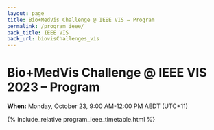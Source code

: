 ```yaml
---
layout: page
title: Bio+MedVis Challenge @ IEEE VIS – Program
permalink: /program_ieee/
back_title: IEEE VIS
back_url: biovisChallenges_vis
---
```


# Bio+MedVis Challenge @ IEEE VIS 2023 – Program

<p><strong>When:</strong> Monday, October 23, 9:00 AM-12:00 PM AEDT (UTC+11)</p>

{% include_relative program_ieee_timetable.html %}
